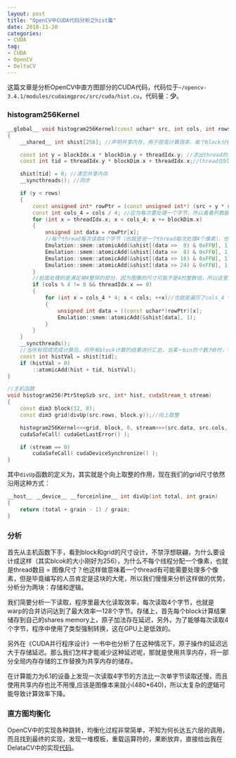 ```yaml
---
layout: post
title: "OpenCV中CUDA代码分析之hist篇"
date: 2018-11-20
categories:
- CUDA
tag:
- CUDA
- OpenCV
- DeltaCV
---
```


这篇文章是分析OpenCV中直方图部分的CUDA代码，代码位于`~/opencv-3.4.1/modules/cudaimgproc/src/cuda/hist.cu`，代码量：**少**。

### histogram256Kernel
```cpp
__global__ void histogram256Kernel(const uchar* src, int cols, int rows, size_t step, int* hist)
{
    __shared__ int shist[256]; //声明共享内存，用于提高计算效率，每个block分别计算完后，在进行汇总

    const int y = blockIdx.x * blockDim.y + threadIdx.y; //求出thread的全局y值
    const int tid = threadIdx.y * blockDim.x + threadIdx.x;//thread在block中的全局ID

    shist[tid] = 0; //清空共享内存
    __syncthreads(); //同步

    if (y < rows)
    {
        const unsigned int* rowPtr = (const unsigned int*) (src + y * step); //获得当前thread需要处理的数据地址，step应该是Mat中的step相同定义，但是这里的运算运应该是被重载了，不清楚具体含义
        const int cols_4 = cols / 4; //应为每次要处理一个字节，所以看看列数能被分成几组
        for (int x = threadIdx.x; x < cols_4; x += blockDim.x)
        {
            unsigned int data = rowPtr[x];
			//每个thread每次读取4个字节（也就是说一个thread每次处理4个像素），也是就是一个warp读取128个字节，充分利用存储带宽
            Emulation::smem::atomicAdd(&shist[(data >>  0) & 0xFFU], 1);
            Emulation::smem::atomicAdd(&shist[(data >>  8) & 0xFFU], 1);
            Emulation::smem::atomicAdd(&shist[(data >> 16) & 0xFFU], 1);
            Emulation::smem::atomicAdd(&shist[(data >> 24) & 0xFFU], 1);
        }
		//前面处理的是满足被4整除的部分，因为图像的尺寸可能不是4的整数倍，所以这里单独处理一下剩余的部分
        if (cols % 4 != 0 && threadIdx.x == 0)
        {
            for (int x = cols_4 * 4; x < cols; ++x)//也就是遍历了cols_4 * 4到cols部分，循环次数<=3
            {
                unsigned int data = ((const uchar*)rowPtr)[x];
                Emulation::smem::atomicAdd(&shist[data], 1);
            }
        }
    }
    __syncthreads();
	//当所有现成完成计算后，将所有block计算的结果进行汇总，当某一bin的个数为0时，不必参与运算，减少了内存从冲突的情况zongjie
    const int histVal = shist[tid];
    if (histVal > 0)
        ::atomicAdd(hist + tid, histVal);
}

//主机函数
void histogram256(PtrStepSzb src, int* hist, cudaStream_t stream)
{
    const dim3 block(32, 8);
    const dim3 grid(divUp(src.rows, block.y));//向上取整

    histogram256Kernel<<<grid, block, 0, stream>>>(src.data, src.cols, src.rows, src.step, hist);
    cudaSafeCall( cudaGetLastError() );

    if (stream == 0)
        cudaSafeCall( cudaDeviceSynchronize() );
}
```
其中`divUp`函数的定义为，其实就是个向上取整的作用，现在我们的grid尺寸依然沿用这种方式：
```cpp
__host__ __device__ __forceinline__ int divUp(int total, int grain)
{
    return (total + grain - 1) / grain;
}
```

### 分析

首先从主机函数下手，看到block和grid的尺寸设计，不禁浮想联翩，为什么要设计成这样（其实blcok的大小刚好为256），为什么不每个线程分配一个像素，也就是thread数目 = 图像尺寸？他这样做意味着一个thread有可能需要处理多个像素，但是毕竟编写的人员肯定是这块的大佬，所以我们慢慢来分析这样做的优势，分析分为两块：存储和逻辑。

我们简要分析一下读取，程序里最大化读取效率，每次读取4个字节，也就是warp的合并访问达到了最大效率—128个字节。存储上，首先每个block计算结果储存到自己的shares memory上，原子加法存在延迟，另外，为了能够每次读取4个字节，程序中使用了类型强制转换，这在GPU上是低效的。

另外在《CUDA并行程序设计》一书中也分析了在这种情况下，原子操作的延迟远大于存储延迟。那么我们怎样才能减少这种延迟呢，那就是使用共享内存，将一部分全局内存存储的工作替换为共享内存的储存。

在计算能力为6.1的设备上发现一次读取4字节的方法比一次单字节读取还慢，而且使用共享内存也比不用慢,应该是图像本来就小(480*640)，所以太复杂的逻辑可能导致计算效率下降。

### 直方图均衡化

OpenCV中的实现各种跳转，均衡化过程非常简单，不知为何长达五六层的调用，而且找到最终的实现，发现一堆模板，重载运算符的，果断放弃，直接给出我在DelataCV中的实现[代码](https://github.com/DasudaRunner/DeltaCV/blob/master/cu/src/getHist.cu)。

